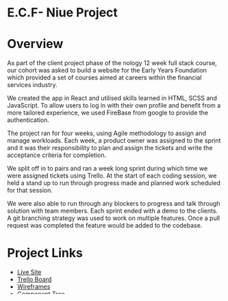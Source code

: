 # E.C.F- Niue Project

# Overview

As part of the client project phase of the nology 12 week full stack course, our cohort was asked to build a website for the Early Years Foundation which provided a set of courses aimed at careers within the financial services industry.

We created the app in React and utilised skills learned in HTML, SCSS and JavaScript. To allow users to log in with their own profile and benefit from a more tailored experience, we used FireBase from google to provide the authentication.

The project ran for four weeks, using Agile methodology to assign and manage workloads. Each week, a product owner was assigned to the sprint and it was their responsibility to plan and assign the tickets and write the acceptance criteria for completion.

We split off in to pairs and ran a week long sprint during which time we were assigned tickets using Trello. At the start of each coding session, we held a stand up to run through progress made and planned work scheduled for that session.

We were also able to run through any blockers to progress and talk through solution with team members. Each sprint ended with a demo to the clients. A git branching strategy was used to work on multiple features. Once a pull request was completed the feature would be added to the codebase.

# Project Links

- [Live Site](https://ecf-future-hub.web.app/)
- [Trello Board](https://trello.com/b/vXkrNAAj/ecf)
- [Wireframes](https://www.figma.com/file/ImHUEmoFd2UP7xDi1WKHCe/ECF---Future-Hub?node-id=376%3A644)
- [Component Tree](https://app.mural.co/invitation/mural/niueclientproject8578/1656342195507?sender=u0be897b7931cfb00fb096975&key=3719cda3-f1d6-40b9-9d69-4a52d3cc588d)

# Installation

To copy the project to your computer, run the following code:

```bash
git clone https://github.com/nology-tech/niue-ecf.git
cd niue-ecf
npm install
```

and then run

```bash
npm start
```

to locally run the app at http://localhost:3000

# Contributors

The following students contributed to the app:

- [Awo Ali](https://github.com/awo-ali)
- [Fernanda Suarez](https://github.com/Fercita06)
- [Sam Pridmore](https://github.com/sPridmore96)
- [Aiman Wahizam](https://github.com/aimanwahizam)
- [Younus Khan](https://github.com/younusk-hub)
- [Hassan Seedat](https://github.com/HassanS85)
- [Rachel Bester](https://github.com/rachel2bester)
- [Mark Lawson](https://github.com/walkonmars36)
- [Wesley Forrest](https://github.com/wesleyforrest)
- [Will Smith](https://github.com/CarapaceonBear)
- [Hugo Reed](https://github.com/HPTR)
- [Gavin Stirling](https://github.com/GavinStirling)
- [Isobelle Joyce](https://github.com/isobelleanna)

# Additional Resources

- View an md file of the component tree in Notes folder
